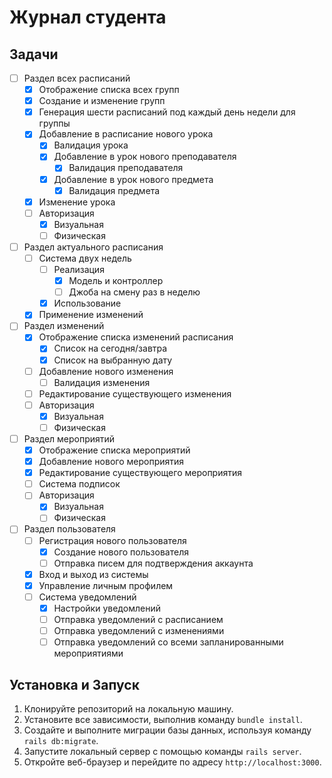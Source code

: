 # Журнал студента

## Задачи

- [ ] Раздел всех расписаний
  - [x] Отображение списка всех групп
  - [x] Создание и изменение групп
  - [x] Генерация шести расписаний под каждый день недели для группы
  - [x] Добавление в расписание нового урока
    - [x] Валидация урока
    - [x] Добавление в урок нового преподавателя
      - [x] Валидация преподавателя
    - [x] Добавление в урок нового предмета
      - [x] Валидация предмета
  - [x] Изменение урока
  - [ ] Авторизация
    - [x] Визуальная
    - [ ] Физическая

- [ ] Раздел актуального расписания
  - [ ] Система двух недель
    - [ ] Реализация
      - [x] Модель и контроллер
      - [ ] Джоба на смену раз в неделю
    - [x] Использование
  - [x] Применение изменений

- [ ] Раздел изменений
  - [x] Отображение списка изменений расписания
    - [x] Список на сегодня/завтра
    - [x] Список на выбранную дату
  - [ ] Добавление нового изменения
    - [ ] Валидация изменения
  - [ ] Редактирование существующего изменения
  - [ ] Авторизация
    - [x] Визуальная
    - [ ] Физическая

- [ ] Раздел мероприятий
  - [x] Отображение списка мероприятий
  - [x] Добавление нового мероприятия
  - [x] Редактирование существующего мероприятия
  - [ ] Система подписок
  - [ ] Авторизация
    - [x] Визуальная
    - [ ] Физическая

- [ ] Раздел пользователя
  - [ ] Регистрация нового пользователя
    - [x] Создание нового пользователя
    - [ ] Отправка писем для подтверждения аккаунта
  - [x] Вход и выход из системы
  - [x] Управление личным профилем
  - [ ] Система уведомлений
    - [x] Настройки уведомлений
    - [ ] Отправка уведомлений с расписанием
    - [ ] Отправка уведомлений с изменениями
    - [ ] Отправка уведомлений со всеми запланированными мероприятиями

## Установка и Запуск

1. Клонируйте репозиторий на локальную машину.
2. Установите все зависимости, выполнив команду `bundle install`.
3. Создайте и выполните миграции базы данных, используя команду `rails db:migrate`.
4. Запустите локальный сервер с помощью команды `rails server`.
5. Откройте веб-браузер и перейдите по адресу `http://localhost:3000`.
